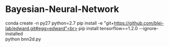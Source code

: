 # Bayesian-Neural-Network
conda create -n py27 python=2.7
pip install -e "git+https://github.com/blei-lab/edward.git#egg=edward"<br>
pip install tensorflow==1.2.0 --ignore-installed<br>
python bnn2d.py<br>
